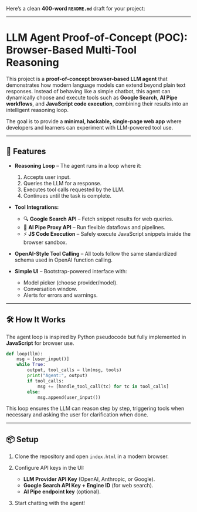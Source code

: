 Here’s a clean **400-word `README.md`** draft for your project:

---

# LLM Agent Proof-of-Concept (POC): Browser-Based Multi-Tool Reasoning

This project is a **proof-of-concept browser-based LLM agent** that demonstrates how modern language models can extend beyond plain text responses. Instead of behaving like a simple chatbot, this agent can dynamically choose and execute tools such as **Google Search**, **AI Pipe workflows**, and **JavaScript code execution**, combining their results into an intelligent reasoning loop.

The goal is to provide a **minimal, hackable, single-page web app** where developers and learners can experiment with LLM-powered tool use.

---

## 🚀 Features

* **Reasoning Loop** – The agent runs in a loop where it:

  1. Accepts user input.
  2. Queries the LLM for a response.
  3. Executes tool calls requested by the LLM.
  4. Continues until the task is complete.

* **Tool Integrations:**

  * 🔍 **Google Search API** – Fetch snippet results for web queries.
  * 🔗 **AI Pipe Proxy API** – Run flexible dataflows and pipelines.
  * ⚡ **JS Code Execution** – Safely execute JavaScript snippets inside the browser sandbox.

* **OpenAI-Style Tool Calling** – All tools follow the same standardized schema used in OpenAI function calling.

* **Simple UI** – Bootstrap-powered interface with:

  * Model picker (choose provider/model).
  * Conversation window.
  * Alerts for errors and warnings.

---

## 🛠️ How It Works

The agent loop is inspired by Python pseudocode but fully implemented in **JavaScript** for browser use.

```python
def loop(llm):
    msg = [user_input()]
    while True:
        output, tool_calls = llm(msg, tools)
        print("Agent:", output)
        if tool_calls:
            msg += [handle_tool_call(tc) for tc in tool_calls]
        else:
            msg.append(user_input())
```

This loop ensures the LLM can reason step by step, triggering tools when necessary and asking the user for clarification when done.

---

## 📦 Setup

1. Clone the repository and open `index.html` in a modern browser.
2. Configure API keys in the UI:

   * **LLM Provider API Key** (OpenAI, Anthropic, or Google).
   * **Google Search API Key + Engine ID** (for web search).
   * **AI Pipe endpoint key** (optional).
3. Start chatting with the agent!


